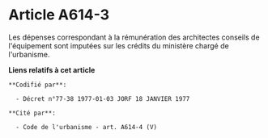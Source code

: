 # Article A614-3

Les dépenses correspondant à la rémunération des architectes conseils de l'équipement sont imputées sur les crédits du
ministère chargé de l'urbanisme.

**Liens relatifs à cet article**

	**Codifié par**:

	  - Décret n°77-38 1977-01-03 JORF 18 JANVIER 1977

	**Cité par**:

	  - Code de l'urbanisme - art. A614-4 (V)

